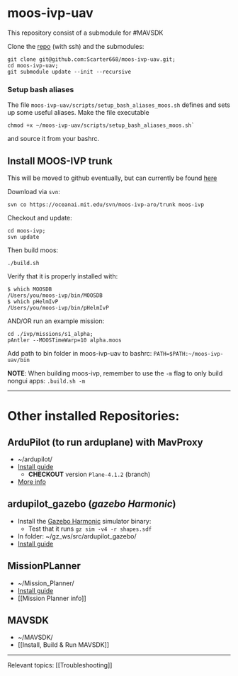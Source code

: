 
# moos-ivp-uav


This repository consist of a submodule for #MAVSDK 


Clone the [repo](https://github.com/Scarter668/moos-ivp-uav.git) (with ssh) and the submodules:

	git clone git@github.com:Scarter668/moos-ivp-uav.git;
	cd moos-ivp-uav;
	git submodule update --init --recursive


### Setup bash aliases

The file `moos-ivp-uav/scripts/setup_bash_aliases_moos.sh` defines and sets up some useful aliases. 
Make the file executable

	chmod +x ~/moos-ivp-uav/scripts/setup_bash_aliases_moos.sh`

and source it from your bashrc. 

## Install MOOS-IVP trunk

This will be moved to github eventually, but can currently be found [here](https://oceanai.mit.edu/ivpman/pmwiki/pmwiki.php?n=Lab.ClassSetup#sec_course_software)


Download via `svn`:

	svn co https://oceanai.mit.edu/svn/moos-ivp-aro/trunk moos-ivp
Checkout and update:

	cd moos-ivp;
	svn update

Then build moos:

	./build.sh

Verify that it is properly installed with:

	$ which MOOSDB
	/Users/you/moos-ivp/bin/MOOSDB
	$ which pHelmIvP 
	/Users/you/moos-ivp/bin/pHelmIvP

AND/OR run an example mission:
```
cd ./ivp/missions/s1_alpha;
pAntler --MOOSTimeWarp=10 alpha.moos
```

Add path to bin folder in moos-ivp-uav to bashrc: `PATH=$PATH:~/moos-ivp-uav/bin`

**NOTE**: When building moos-ivp, remember to use the `-m` flag to only build nongui apps: `.build.sh -m`

---




# Other installed Repositories:

## ArduPilot (to run arduplane) with MavProxy
- ~/ardupilot/
- [Install guide](https://ardupilot.org/dev/docs/building-setup-linux.html#building-setup-linux)
	- **CHECKOUT** version `Plane-4.1.2` (branch)
- [More info](ArduPilot%20&%20MavProx.md)
## ardupilot_gazebo (*gazebo Harmonic*)
- Install the [Gazebo Harmonic](https://gazebosim.org/docs/harmonic/install_ubuntu/) simulator binary:
	- Test that it runs `gz sim -v4 -r shapes.sdf`
- In folder: ~/gz_ws/src/ardupilot_gazebo/
- [Install guide](https://ardupilot.org/dev/docs/sitl-with-gazebo.html)
## MissionPLanner
- ~/Mission_Planner/
- [Install guide](https://ardupilot.org/planner/docs/mission-planner-installation.html)
- [[Mission Planner info]]
## MAVSDK
- ~/MAVSDK/
- [[Install, Build & Run MAVSDK]]



---
Relevant topics: [[Troubleshooting]]
